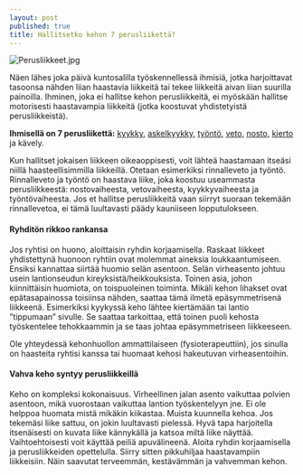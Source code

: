 ```yaml
---
layout: post
published: true
title: Hallitsetko kehon 7 perusliikettä?
---
```

![Perusliikkeet.jpg]({{site.baseurl}}/media/Perusliikkeet.jpg)


Näen lähes joka päivä kuntosalilla työskennellessä ihmisiä, jotka harjoittavat tasoonsa nähden liian haastavia liikkeitä tai
tekee liikkeitä aivan liian suurilla painoilla. Ihminen, joka ei hallitse kehon perusliikkeitä, ei myöskään hallitse 
motorisesti haastavampia liikkeitä (jotka koostuvat yhdistetyistä perusliikkeistä).

__Ihmisellä on 7 perusliikettä:__ [kyykky](https://www.youtube.com/watch?v=XBzh3LpJkcs), [askelkyykky](https://www.youtube.com/watch?v=eeMGy8qiAcA), [työntö](https://www.youtube.com/watch?v=yJaBVi-fgQM), [veto](https://www.youtube.com/watch?v=_icRSXyisbA), [nosto](https://www.youtube.com/watch?v=qVuYxjpAavw), [kierto](https://www.youtube.com/watch?v=4zihFCn-SQc) ja kävely.

Kun hallitset jokaisen liikkeen oikeaoppisesti, voit lähteä haastamaan itseäsi niillä haasteellisimmilla liikkeillä. Otetaan
esimerkiksi rinnalleveto ja työntö. Rinnalleveto ja työntö on haastava liike, joka koostuu useammasta perusliikkeestä: 
nostovaiheesta, vetovaiheesta, kyykkyvaiheesta ja työntövaiheesta. Jos et hallitse perusliikkeitä vaan siirryt suoraan
tekemään rinnallevetoa, ei tämä luultavasti päädy kauniiseen lopputulokseen.

#### Ryhditön rikkoo rankansa 

Jos ryhtisi on huono, aloittaisin ryhdin korjaamisella. Raskaat liikkeet yhdistettynä huonoon ryhtiin ovat molemmat aineksia 
loukkaantumiseen. Ensiksi kannattaa siirtää huomio selän asentoon. Selän virheasento johtuu usein lantionseudun 
kireyksistä/heikkouksista.
Toinen asia, johon kiinnittäisin huomiota, on toispuoleinen toiminta. Mikäli kehon lihakset ovat epätasapainossa toisiinsa
nähden, saattaa tämä ilmetä epäsymmetrisenä liikkeenä. Esimerkiksi kyykyssä keho lähtee kiertämään tai lantio ”tippumaan” 
sivulle. Se saattaa tarkoittaa, että toinen puoli kehosta työskentelee tehokkaammin ja se taas johtaa epäsymmetriseen 
liikkeeseen.

Ole yhteydessä kehonhuollon ammattilaiseen (fysioterapeuttiin), jos sinulla on haasteita ryhtisi kanssa tai huomaat kehosi 
hakeutuvan virheasentoihin.

#### Vahva keho syntyy perusliikkeillä

Keho on kompleksi kokonaisuus. Virheellinen jalan asento vaikuttaa polvien asentoon, mikä vuorostaan vaikuttaa lantion
työskentelyyn jne. Ei ole helppoa huomata mistä mikäkin kiikastaa. Muista kuunnella kehoa. Jos tekemäsi liike sattuu,
on jokin luultavasti pielessä. Hyvä tapa harjoitella itsenäisesti on kuvata liike kännykällä ja katsoa miltä liike näyttää.
Vaihtoehtoisesti voit käyttää peiliä apuvälineenä.
Aloita ryhdin korjaamisella ja perusliikkeiden opettelulla. Siirry sitten pikkuhiljaa haastavampiin liikkeisiin.
Näin saavutat terveemmän, kestävämmän ja vahvemman kehon.
